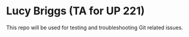 # Lucy Briggs (TA for UP 221)
This repo will be used for testing and troubleshooting Git related issues. 
